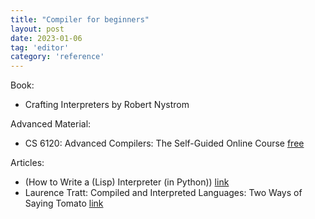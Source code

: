 ```yaml
---
title: "Compiler for beginners"
layout: post
date: 2023-01-06
tag: 'editor'
category: 'reference'
---
```


Book:
- Crafting Interpreters by Robert Nystrom 

Advanced Material:
- CS 6120: Advanced Compilers: The Self-Guided Online Course [free](https://www.cs.cornell.edu/courses/cs6120/2020fa/self-guided/)

Articles:
- (How to Write a (Lisp) Interpreter (in Python)) [link](https://norvig.com/lispy.html)
- Laurence Tratt: Compiled and Interpreted Languages: Two Ways of Saying Tomato [link](https://tratt.net/laurie/blog/2023/compiled_and_interpreted_languages_two_ways_of_saying_tomato.html)



